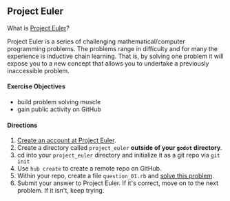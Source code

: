 ## Project Euler

What is [Project Euler](https://projecteuler.net/)?

Project Euler is a series of challenging mathematical/computer programming problems. The problems range in difficulty and for many the experience is inductive chain learning. That is, by solving one problem it will expose you to a new concept that allows you to undertake a previously inaccessible problem.

#### Exercise Objectives
- build problem solving muscle
- gain public activity on GitHub

#### Directions

1. [Create an account at Project Euler](https://projecteuler.net/register).
1. Create a directory called `project_euler` __outside of your `godot` directory__.
1. cd into your `project_euler` directory and initialize it as a git repo via `git init`
1. Use `hub create` to create a remote repo on GitHub.
1. Within your repo, create a file `question_01.rb` and [solve this problem](https://projecteuler.net/problem=1).
1. Submit your answer to Project Euler. If it's correct, move on to the next problem.
If it isn't, keep trying.
